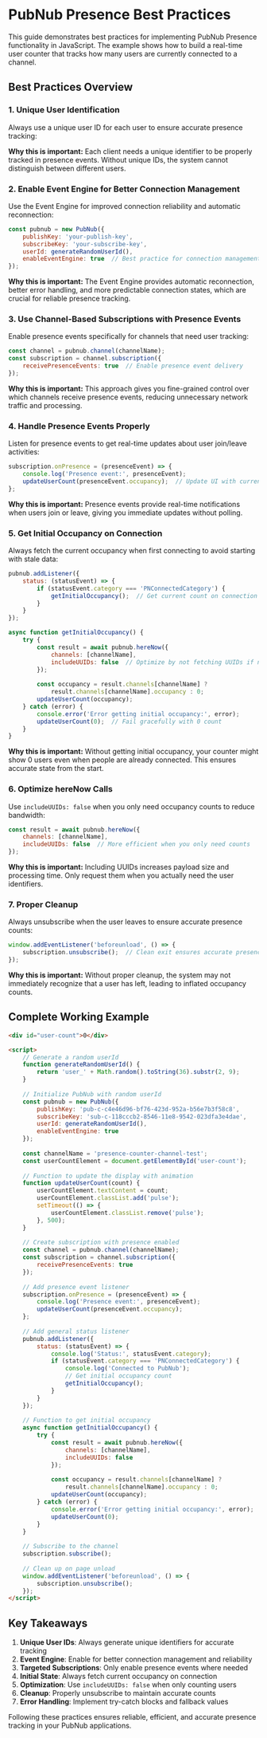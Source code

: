 
# PubNub Presence Best Practices

This guide demonstrates best practices for implementing PubNub Presence functionality in JavaScript. The example shows how to build a real-time user counter that tracks how many users are currently connected to a channel.

## Best Practices Overview

### 1. Unique User Identification
Always use a unique user ID for each user to ensure accurate presence tracking:

**Why this is important:** Each client needs a unique identifier to be properly tracked in presence events. Without unique IDs, the system cannot distinguish between different users.

### 2. Enable Event Engine for Better Connection Management
Use the Event Engine for improved connection reliability and automatic reconnection:

```javascript
const pubnub = new PubNub({
    publishKey: 'your-publish-key',
    subscribeKey: 'your-subscribe-key',
    userId: generateRandomUserId(),
    enableEventEngine: true  // Best practice for connection management
});
```

**Why this is important:** The Event Engine provides automatic reconnection, better error handling, and more predictable connection states, which are crucial for reliable presence tracking.

### 3. Use Channel-Based Subscriptions with Presence Events
Enable presence events specifically for channels that need user tracking:

```javascript
const channel = pubnub.channel(channelName);
const subscription = channel.subscription({
    receivePresenceEvents: true  // Enable presence event delivery
});
```

**Why this is important:** This approach gives you fine-grained control over which channels receive presence events, reducing unnecessary network traffic and processing.

### 4. Handle Presence Events Properly
Listen for presence events to get real-time updates about user join/leave activities:

```javascript
subscription.onPresence = (presenceEvent) => {
    console.log('Presence event:', presenceEvent);
    updateUserCount(presenceEvent.occupancy);  // Update UI with current count
};
```

**Why this is important:** Presence events provide real-time notifications when users join or leave, giving you immediate updates without polling.

### 5. Get Initial Occupancy on Connection
Always fetch the current occupancy when first connecting to avoid starting with stale data:

```javascript
pubnub.addListener({
    status: (statusEvent) => {
        if (statusEvent.category === 'PNConnectedCategory') {
            getInitialOccupancy();  // Get current count on connection
        }
    }
});

async function getInitialOccupancy() {
    try {
        const result = await pubnub.hereNow({
            channels: [channelName],
            includeUUIDs: false  // Optimize by not fetching UUIDs if not needed
        });
        
        const occupancy = result.channels[channelName] ? 
            result.channels[channelName].occupancy : 0;
        updateUserCount(occupancy);
    } catch (error) {
        console.error('Error getting initial occupancy:', error);
        updateUserCount(0);  // Fail gracefully with 0 count
    }
}
```

**Why this is important:** Without getting initial occupancy, your counter might show 0 users even when people are already connected. This ensures accurate state from the start.

### 6. Optimize hereNow Calls
Use `includeUUIDs: false` when you only need occupancy counts to reduce bandwidth:

```javascript
const result = await pubnub.hereNow({
    channels: [channelName],
    includeUUIDs: false  // More efficient when you only need counts
});
```

**Why this is important:** Including UUIDs increases payload size and processing time. Only request them when you actually need the user identifiers.

### 7. Proper Cleanup
Always unsubscribe when the user leaves to ensure accurate presence counts:

```javascript
window.addEventListener('beforeunload', () => {
    subscription.unsubscribe();  // Clean exit ensures accurate presence
});
```

**Why this is important:** Without proper cleanup, the system may not immediately recognize that a user has left, leading to inflated occupancy counts.

## Complete Working Example

```html
<div id="user-count">0</div>

<script>
    // Generate a random userId
    function generateRandomUserId() {
        return 'user_' + Math.random().toString(36).substr(2, 9);
    }
    
    // Initialize PubNub with random userId
    const pubnub = new PubNub({
        publishKey: 'pub-c-c4e46d96-bf76-423d-952a-b56e7b3f58c8',
        subscribeKey: 'sub-c-118cccb2-8546-11e8-9542-023dfa3e4dae',
        userId: generateRandomUserId(),
        enableEventEngine: true
    });
    
    const channelName = 'presence-counter-channel-test';
    const userCountElement = document.getElementById('user-count');
    
    // Function to update the display with animation
    function updateUserCount(count) {
        userCountElement.textContent = count;
        userCountElement.classList.add('pulse');
        setTimeout(() => {
            userCountElement.classList.remove('pulse');
        }, 500);
    }
    
    // Create subscription with presence enabled
    const channel = pubnub.channel(channelName);
    const subscription = channel.subscription({
        receivePresenceEvents: true
    });
    
    // Add presence event listener
    subscription.onPresence = (presenceEvent) => {
        console.log('Presence event:', presenceEvent);
        updateUserCount(presenceEvent.occupancy);
    };
    
    // Add general status listener
    pubnub.addListener({
        status: (statusEvent) => {
            console.log('Status:', statusEvent.category);
            if (statusEvent.category === 'PNConnectedCategory') {
                console.log('Connected to PubNub');
                // Get initial occupancy count
                getInitialOccupancy();
            }
        }
    });
    
    // Function to get initial occupancy
    async function getInitialOccupancy() {
        try {
            const result = await pubnub.hereNow({
                channels: [channelName],
                includeUUIDs: false
            });
            
            const occupancy = result.channels[channelName] ? 
                result.channels[channelName].occupancy : 0;
            updateUserCount(occupancy);
        } catch (error) {
            console.error('Error getting initial occupancy:', error);
            updateUserCount(0);
        }
    }
    
    // Subscribe to the channel
    subscription.subscribe();
    
    // Clean up on page unload
    window.addEventListener('beforeunload', () => {
        subscription.unsubscribe();
    });
</script>
```

## Key Takeaways

1. **Unique User IDs**: Always generate unique identifiers for accurate tracking
2. **Event Engine**: Enable for better connection management and reliability
3. **Targeted Subscriptions**: Only enable presence events where needed
4. **Initial State**: Always fetch current occupancy on connection
5. **Optimization**: Use `includeUUIDs: false` when only counting users
6. **Cleanup**: Properly unsubscribe to maintain accurate counts
7. **Error Handling**: Implement try-catch blocks and fallback values

Following these practices ensures reliable, efficient, and accurate presence tracking in your PubNub applications.
